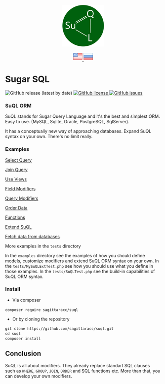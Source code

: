 <p align="center">
  <img src="/assets/images/logo.png" alt="logo"/>
</p>

<p align="center">
  <a href="README.md">
    <img src="/assets/images/en.png" alt="Read SuQL documentation in English"/>
  </a>
  <a href="README.ru.md">
    <img src="/assets/images/ru.png" alt="Читать SuQL документация на русском"/>
  </a>
</p>

# Sugar SQL

<p align="left">
  <img src="https://img.shields.io/github/v/release/sagittaracc/suql" alt="GitHub release (latest by date)"/>
  <a href="https://github.com/sagittaracc/suql/blob/master/LICENSE">
    <img src="https://img.shields.io/github/license/sagittaracc/suql" alt="GitHub license"/>
  </a>
  <a href="https://github.com/sagittaracc/suql/issues">
    <img src="https://img.shields.io/github/issues/sagittaracc/suql" alt="GitHub issues"/>
  </a>
</p>

### SuQL ORM
SuQL stands for Sugar Query Language and it's the best and simplest ORM. Easy to use.
(MySQL, Sqlite, Oracle, PostgreSQL, SqlServer).

It has a conceptually new way of approaching databases.
Expand SuQL syntax on your own. There's no limit really.

### Examples
[Select Query](https://github.com/sagittaracc/suql/wiki/Select-Query)

[Join Query](https://github.com/sagittaracc/suql/wiki/Join-Query)

[Use Views](https://github.com/sagittaracc/suql/wiki/Use-Views)

[Field Modifiers](https://github.com/sagittaracc/suql/wiki/Field-Modifiers)

[Query Modifiers](https://github.com/sagittaracc/suql/wiki/Query-Modifiers)

[Order Data](https://github.com/sagittaracc/suql/wiki/Order-Data)

[Functions](https://github.com/sagittaracc/suql/wiki/Functions)

[Extend SuQL](https://github.com/sagittaracc/suql/wiki/Extend-SuQL)

[Fetch data from databases](https://github.com/sagittaracc/suql/wiki/Fetch-data-from-databases)

More examples in the ```tests``` directory

In the ```examples``` directory see the examples of how you should define models, customize modifiers and extend SuQL ORM syntax on your own.
In the ```tests/MySuQLExtTest.php``` see how you should use what you define in those examples.
In the ```tests/SuQLTest.php``` see the build-in capabilities of SuQL ORM syntax.

### Install
- Via composer

```composer require sagittaracc/suql```

- Or by cloning the repository

```
git clone https://github.com/sagittaracc/suql.git
cd suql
composer install
```

## Conclusion
SuQL is all about modifiers. They already replace standart SQL clauses such as `WHERE`, `GROUP`, `JOIN`, `ORDER` and SQL functions etc.
More than that, you can develop your own modifiers.
